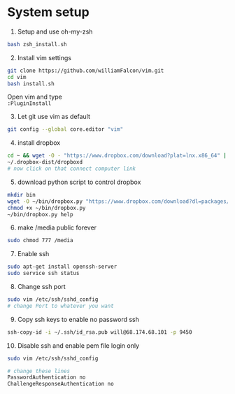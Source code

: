 # System setup
1. Setup and use oh-my-zsh
```bash    
bash zsh_install.sh
```    

2. Install vim settings    
```bash.sh
git clone https://github.com/williamFalcon/vim.git
cd vim
bash install.sh 
```   
Open vim and type   
```:PluginInstall```
    
3. Let git use vim as default    
```bash    
git config --global core.editor "vim"    
```    


4. install dropbox   
```bash
cd ~ && wget -O - "https://www.dropbox.com/download?plat=lnx.x86_64" | tar xzf -
~/.dropbox-dist/dropboxd   
# now click on that connect computer link
```   
5. download python script to control dropbox   
```bash   
mkdir bin
wget -O ~/bin/dropbox.py "https://www.dropbox.com/download?dl=packages/dropbox.py"
chmod +x ~/bin/dropbox.py
~/bin/dropbox.py help

```   

6. make /media public forever   
```bash
sudo chmod 777 /media
```   

7. Enable ssh    
```bash    
sudo apt-get install openssh-server    
sudo service ssh status
```   
8. Change ssh port   
```bash    
sudo vim /etc/ssh/sshd_config   
# change Port to whatever you want   
```    

9. Copy ssh keys to enable no password ssh   
```bash   
ssh-copy-id -i ~/.ssh/id_rsa.pub will@68.174.68.101 -p 9450
```    

10. Disable ssh and enable pem file login only    
```bash    
sudo vim /etc/ssh/sshd_config   

# change these lines
PasswordAuthentication no
ChallengeResponseAuthentication no
```

